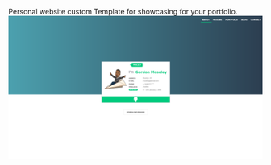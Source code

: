 Personal website custom Template for showcasing for your portfolio.
![Alt text](https://github.com/moseleygj/WebPages/blob/master/BusinessCardPortfolio/Screenshot%20from%202017-08-28%2017-31-58.png)
